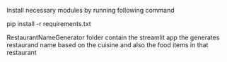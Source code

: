 Install necessary modules by running following command

pip install -r requirements.txt

RestaurantNameGenerator folder contain the streamlit app the generates restaurand name based on the cuisine and also the food items in that restaurant
